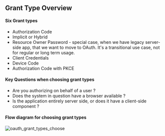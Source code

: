 ## Grant Type Overview

#### Six Grant types
- Authorization Code
- Implicit or Hybrid
- Resource Owner Password - special case, when we have legacy server-side app, that we want to move to OAuth. It's a transitional use case, not for regular or long term usage.
- Client Credentials
- Device Code
- Authorization Code with PKCE

#### Key Questions when choosing grant types
- Are you authorizing on behalf of a user ?
- Does the system in question have a browser available ?
- Is the application entirely server side, or does it have a client-side component ?

#### Flow diagram for choosing grant types

![oauth_grant_types_choose](https://github.com/L37sg0/l34rn1n6/assets/20823029/66037920-af1a-4350-a49d-8353f453fb29)

